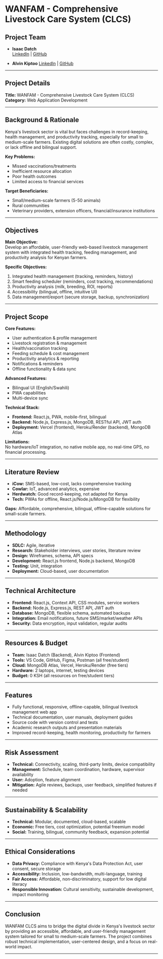 # WANFAM - Comprehensive Livestock Care System (CLCS)
## Project Team

- **Isaac Datch**  
    [LinkedIn](https://www.linkedin.com/in/isaac-datch-947067288/) | [GitHub](https://github.com/Brandon-Isaac)

- **Alvin Kiptoo** 
    [LinkedIn](https://www.linkedin.com/in/alvinkiptoo) | [GitHub](https://github.com/alvinkiptoo)

---

## Project Details

**Title:** WANFAM - Comprehensive Livestock Care System (CLCS)  
**Category:** Web Application Development  

---

## Background & Rationale

Kenya's livestock sector is vital but faces challenges in record-keeping, health management, and productivity tracking, especially for small to medium-scale farmers. Existing digital solutions are often costly, complex, or lack offline and bilingual support.

**Key Problems:**
- Missed vaccinations/treatments
- Inefficient resource allocation
- Poor health outcomes
- Limited access to financial services

**Target Beneficiaries:**
- Small/medium-scale farmers (5-50 animals)
- Rural communities
- Veterinary providers, extension officers, financial/insurance institutions

---

## Objectives

**Main Objective:**  
Develop an affordable, user-friendly web-based livestock management system with integrated health tracking, feeding management, and productivity analysis for Kenyan farmers.

**Specific Objectives:**
1. Integrated health management (tracking, reminders, history)
2. Smart feeding scheduler (reminders, cost tracking, recommendations)
3. Productivity analysis (milk, breeding, ROI, reports)
4. Accessibility (bilingual, offline, intuitive UI)
5. Data management/export (secure storage, backup, synchronization)

---

## Project Scope

**Core Features:**
- User authentication & profile management
- Livestock registration & management
- Health/vaccination tracking
- Feeding schedule & cost management
- Productivity analytics & reporting
- Notifications & reminders
- Offline functionality & data sync

**Advanced Features:**
- Bilingual UI (English/Swahili)
- PWA capabilities
- Multi-device sync

**Technical Stack:**
- **Frontend:** React.js, PWA, mobile-first, bilingual
- **Backend:** Node.js, Express.js, MongoDB, RESTful API, JWT auth
- **Deployment:** Vercel (frontend), Heroku/Render (backend), MongoDB Atlas

**Limitations:**  
No hardware/IoT integration, no native mobile app, no real-time GPS, no financial processing.

---

## Literature Review

- **iCow:** SMS-based, low-cost, lacks comprehensive tracking
- **Cowlar:** IoT, advanced analytics, expensive
- **Herdwatch:** Good record-keeping, not adapted for Kenya
- **Tech:** PWAs for offline, React.js/Node.js/MongoDB for flexibility

**Gaps:** Affordable, comprehensive, bilingual, offline-capable solutions for small-scale farmers.

---

## Methodology

- **SDLC:** Agile, iterative
- **Research:** Stakeholder interviews, user stories, literature review
- **Design:** Wireframes, schema, API specs
- **Development:** React.js frontend, Node.js backend, MongoDB
- **Testing:** Unit, integration
- **Deployment:** Cloud-based, user documentation

---

## Technical Architecture

- **Frontend:** React.js, Context API, CSS modules, service workers
- **Backend:** Node.js, Express.js, REST API, JWT auth
- **Database:** MongoDB, flexible schema, automated backups
- **Integration:** Email notifications, future SMS/market/weather APIs
- **Security:** Data encryption, input validation, regular audits

---

## Resources & Budget

- **Team:** Isaac Datch (Backend), Alvin Kiptoo (Frontend)
- **Tools:** VS Code, GitHub, Figma, Postman (all free/student)
- **Cloud:** MongoDB Atlas, Vercel, Heroku/Render (free tiers)
- **Hardware:** 2 laptops, internet, testing devices
- **Budget:** 0 KSH (all resources on free/student tiers)

---

## Features

- Fully functional, responsive, offline-capable, bilingual livestock management web app
- Technical documentation, user manuals, deployment guides
- Source code with version control and tests
- Academic research outputs and presentation materials
- Improved record-keeping, health monitoring, productivity for farmers

---

## Risk Assessment

- **Technical:** Connectivity, scaling, third-party limits, device compatibility
- **Management:** Schedule, team coordination, hardware, supervisor availability
- **User:** Adoption, feature alignment
- **Mitigation:** Agile reviews, backups, user feedback, simplified features if needed

---

## Sustainability & Scalability

- **Technical:** Modular, documented, cloud-based, scalable
- **Economic:** Free tiers, cost optimization, potential freemium model
- **Social:** Training, bilingual, community feedback, expansion potential

---

## Ethical Considerations

- **Data Privacy:** Compliance with Kenya's Data Protection Act, user consent, secure storage
- **Accessibility:** Inclusion, low-bandwidth, multi-language, training
- **Fair Access:** Affordable, non-discriminatory, support for low digital literacy
- **Responsible Innovation:** Cultural sensitivity, sustainable development, impact monitoring

---

## Conclusion

WANFAM CLCS aims to bridge the digital divide in Kenya's livestock sector by providing an accessible, affordable, and user-friendly management system tailored for small to medium-scale farmers. The project combines robust technical implementation, user-centered design, and a focus on real-world impact.

---
